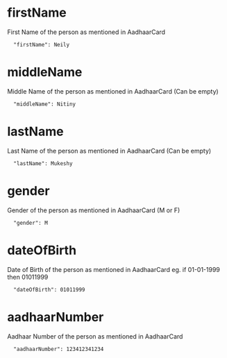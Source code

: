 # firstName

First Name of the person as mentioned in AadhaarCard

```
  "firstName": Neily
```

# middleName

Middle Name of the person as mentioned in AadhaarCard (Can be empty)

```
  "middleName": Nitiny
```

# lastName

Last Name of the person as mentioned in AadhaarCard (Can be empty)

```
  "lastName": Mukeshy
```

# gender

Gender of the person as mentioned in AadhaarCard  (M or F)

```
  "gender": M
```

# dateOfBirth

Date of Birth of the person as mentioned in AadhaarCard eg. if 01-01-1999 then 01011999

```
  "dateOfBirth": 01011999
```

# aadhaarNumber

Aadhaar Number of the person as mentioned in AadhaarCard

```
  "aadhaarNumber": 123412341234
```
